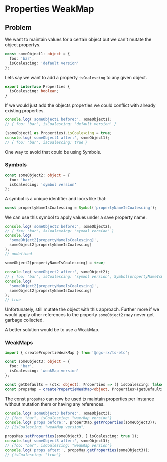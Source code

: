 # Properties WeakMap

## Problem

We want to maintain values for a certain object but we can't mutate the object propertys.

```typescript
const someObject1: object = {
  foo: 'bar',
  isCoalescing: 'default version'
};
```

Lets say we want to add a property `isCoalescing` to any given object.

```typescript
export interface Properties {
  isCoalescing: boolean;
}
```

If we would just add the objects properties we could conflict with already existing properties.

```typescript
console.log('someObject1 before:', someObject1);
// { foo: 'bar', isCoalescing: 'default version' }

(someObject1 as Properties).isCoalescing = true;
console.log('someObject1 after:', someObject1);
// { foo: "bar", isCoalescing: true }
```

One way to avoid that could be using Symbols.

### Symbols

```typescript
const someObject2: object = {
  foo: 'bar',
  isCoalescing: 'symbol version'
};
```

A symbol is a unique identifier and looks like that:

```typescript
const propertyNameIsCoalescing = Symbol('propertyNameIsCoalescing');
```

We can use this symbol to apply values under a save property name.

```typescript
console.log('someObject2 before:', someObject2);
// { foo: "bar", isCoalescing: "symbol version" }
console.log(
  'someObject2[propertyNameIsCoalescing]',
  someObject2[propertyNameIsCoalescing]
);
// undefined

someObject2[propertyNameIsCoalescing] = true;

console.log('someObject2 after:', someObject2);
// { foo: "bar", isCoalescing: "symbol version", Symbol(propertyNameIsCoalescing): true }
console.log(
  'someObject2[propertyNameIsCoalescing]',
  someObject2[propertyNameIsCoalescing]
);
// true
```

Unfortunately, still mutate the object with this approach.
Further more if we would apply other references to the property `someObject2` may never get garbage collected.

A better solution would be to use a WeakMap.

### WeakMaps

```typescript
import { createPropertieWeakMap } from '@ngx-rx/ts-etc';

const someObject3: object = {
  foo: 'bar',
  isCoalescing: 'weakMap version'
};

const getDefaults = (ctx: object): Properties => ({ isCoalescing: false });
const propsMap = createPropertieWeakMap<object, Properties>(getDefaults);
```

The const `propsMap` can now be used to maintain properties per instance without mutation them or having any references.

```typescript
console.log('someObject3 before:', someObject3);
// {foo: "bar", isCoalescing: "waerMap version"}
console.log('props before:', propertMap.getProperties(someObject3));
// {isCoalescing: "weakMap version"}

propsMap.setProperties(someObject3, { isCoalescing: true });
console.log('someObject3 after:', someObject3);
// {foo: "bar", isCoalescing: "weakMap version"}
console.log('props after:', propsMap.getProperties(someObject3));
// {isCoalescing: "true"}
```

